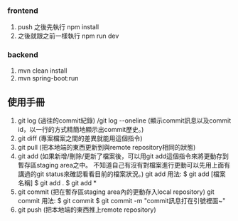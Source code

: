 ### frontend
1. push 之後先執行 npm install
2. 之後就跟之前一樣執行 npm run dev

### backend
1. mvn clean install
2. mvn spring-boot:run


## 使用手冊
1. git log (過往的commit紀錄) /git log --oneline (顯示commit訊息以及commit id，以一行的方式精簡地顯示出commit歷史。)
2. git diff (專案檔案之間的差異就能用這個指令)
3. git pull (把本地端的東西更新到與remote repository相同的狀態)
4. git add (如果新增/刪除/更新了檔案後，可以用git add這個指令來將更動存到暫存區staging area之中。
            不知道自己有沒有對檔案進行更動可以先用上面有講過的git status來確認看看目前的檔案狀況。)
    git add 用法:
    $ git add [檔案名稱]
    $ git add .
    $ git add *
5. git commit (把在暫存區staging area內的更動存入local repository)
    git commit 用法:
    $ git commit 
    $ git commit -m "commit訊息打在引號裡面~"
6. git push (把本地端的東西推上remote repository)